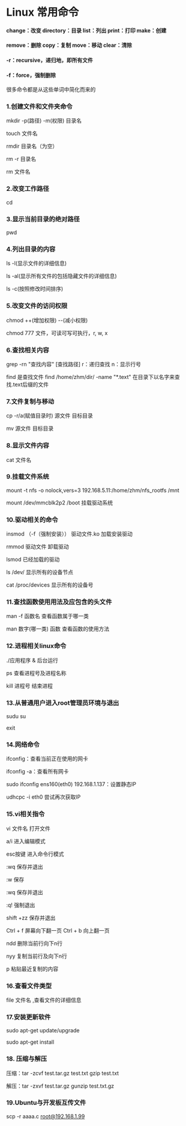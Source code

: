 # Linux 常用命令

#### change：改变	directory：目录	list：列出	print：打印	make：创建

#### remove：删除	copy：复制	move：移动	clear：清除

#### -r：recursive，递归地，即所有文件

#### -f：force，强制删除

很多命令都是从这些单词中简化而来的

### 1.创建文件和文件夹命令

mkdir -p(路径)  -m(权限)  目录名

touch 文件名

rmdir 目录名（为空）

rm -r 目录名

rm 文件名

### 2.改变工作路径

cd

### 3.显示当前目录的绝对路径

pwd

### 4.列出目录的内容

ls  -l(显示文件的详细信息)

ls -al(显示所有文件的包括隐藏文件的详细信息)

ls  -c(按照修改时间排序)

### 5.改变文件的访问权限

chmod ++(增加权限)  --(减小权限)

chmod 777 文件，可读可写可执行，r, w, x

### 6.查找相关内容

grep -rn "查找内容"  [查找路径]	r：递归查找	n：显示行号

find  是查找文件	find /home/zhm/dir/  -name  "*.text"	在目录下以名字来查找.text后缀的文件

### 7.文件复制与移动

cp -r/a(赋值目录时)  源文件  目标目录

mv  源文件  目标目录

### 8.显示文件内容

cat 文件名

### 9.挂载文件系统

mount -t nfs -o nolock,vers=3 192.168.5.11:/home/zhm/nfs_rootfs  /mnt

mount  /dev/mmcblk2p2   /boot      挂载驱动系统

### 10.驱动相关的命令

insmod （-f（强制安装）） 驱动文件.ko  加载安装驱动

rmmod  驱动文件  卸载驱动

lsmod  已经加载的驱动

ls  /dev/   显示所有的设备节点

cat  /proc/devices  显示所有的设备号

### 11.查找函数使用用法及应包含的头文件

man -f 函数名	查看函数属于哪一类

man  数字(哪一类)   函数	查看函数的使用方法

### 12.进程相关linux命令

./应用程序	& 	后台运行

ps	查看进程号及进程名称

kill 进程号	结束进程

### 13.从普通用户进入root管理员环境与退出

sudu su

exit

### 14.网络命令

ifconfig：查看当前正在使用的网卡

ifconfig -a：查看所有网卡

sudo ifconfig ens160(eth0) 192.168.1.137：设置静态IP

udhcpc -i eth0	尝试再次获取IP

### 15.vi相关指令

vi 文件名	打开文件

a/i	进入编辑模式

esc按键	进入命令行模式

:wq	保存并退出

:w	保存

:wq	保存并退出

:q!	强制退出

shift +zz	保存并退出

Ctrl + f	屏幕向下翻一页	Ctrl + b	向上翻一页

ndd	删除当前行向下n行

nyy	复制当前行及向下n行

p	粘贴最近复制的内容

### 16.查看文件类型

file 文件名	,查看文件的详细信息

### 17.安装更新软件

sudo apt-get update/upgrade

sudo apt-get install

### 18. 压缩与解压

压缩：tar  -zcvf  test.tar.gz  test.txt	gzip test.txt

解压：tar  -zxvf  test.tar.gz				  gunzip test.txt.gz

###  19.Ubuntu与开发板互传文件

scp -r aaaa.c root@192.168.1.99

